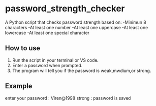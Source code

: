 # password_strength_checker

A Python script that checks password strength based on:
-Minimun 8 characters
-At least one number
-At least one uppercase
-At least one lowercase
-At least one special character

## How to use 

1. Run the script in your terminal or VS code.
2. Enter a password when prompted.
3. The program will tell you if the password is weak,mwdium,or strong.

## Example

enter your password : Viren@1998
strong : password is saved
